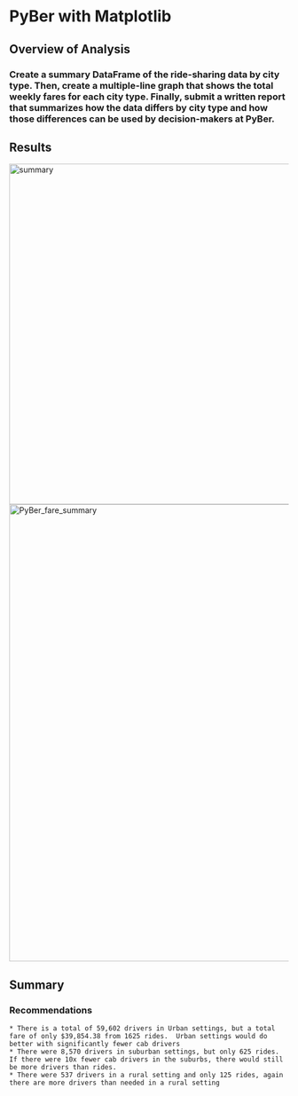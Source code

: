 # PyBer with Matplotlib

## Overview of Analysis
### Create a summary DataFrame of the ride-sharing data by city type.  Then, create a multiple-line graph that shows the total weekly fares for each city type. Finally, submit a written report that summarizes how the data differs by city type and how those differences can be used by decision-makers at PyBer.

## Results
<img width="614" alt="summary" src="https://user-images.githubusercontent.com/38327290/146976096-761c2c35-4740-4416-b535-a442162096ac.png">

<img width="824" alt="PyBer_fare_summary" src="https://user-images.githubusercontent.com/38327290/146976177-b9257375-a08e-4357-bedd-e4f81637dd68.png">

## Summary
### Recommendations
	* There is a total of 59,602 drivers in Urban settings, but a total fare of only $39,854.38 from 1625 rides.  Urban settings would do better with significantly fewer cab drivers
	* There were 8,570 drivers in suburban settings, but only 625 rides.  If there were 10x fewer cab drivers in the suburbs, there would still be more drivers than rides.
	* There were 537 drivers in a rural setting and only 125 rides, again there are more drivers than needed in a rural setting
